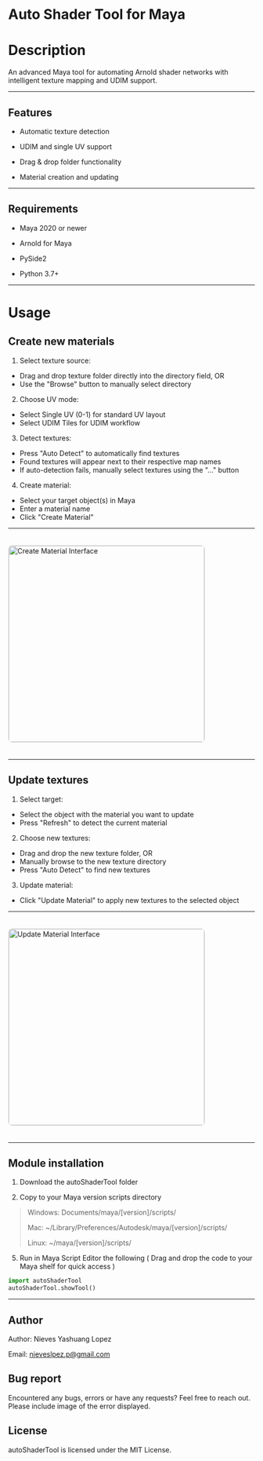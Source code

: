 # Auto Shader Tool for Maya

# Description

An advanced Maya tool for automating Arnold shader networks with intelligent texture mapping and UDIM support.

---

## Features

- Automatic texture detection
  
- UDIM and single UV support
  
- Drag & drop folder functionality
  
- Material creation and updating

---

## Requirements

- Maya 2020 or newer
  
- Arnold for Maya
  
- PySide2
  
- Python 3.7+
  
---

# Usage

## Create new materials

1. Select texture source:

- Drag and drop texture folder directly into the directory field, OR
- Use the "Browse" button to manually select directory


2. Choose UV mode:

- Select Single UV (0-1) for standard UV layout
- Select UDIM Tiles for UDIM workflow


3. Detect textures:

- Press "Auto Detect" to automatically find textures
- Found textures will appear next to their respective map names
- If auto-detection fails, manually select textures using the "..." button


4. Create material:

- Select your target object(s) in Maya
- Enter a material name
- Click "Create Material"
---
<img src="https://github.com/user-attachments/assets/f707b757-58f9-45c3-8641-517a21d2e972" width="400" alt="Create Material Interface" style="border: 1px solid #ddd; border-radius: 8px; margin: 20px 0;">

---

## Update textures

1. Select target:

- Select the object with the material you want to update
- Press "Refresh" to detect the current material


2. Choose new textures:

- Drag and drop the new texture folder, OR
- Manually browse to the new texture directory
- Press "Auto Detect" to find new textures


3. Update material:

- Click "Update Material" to apply new textures to the selected object
  
---

<img src="https://github.com/user-attachments/assets/e0e9e0db-a10c-48ee-83b2-4943197c166b" width="400" alt="Update Material Interface" style="border: 1px solid #ddd; border-radius: 8px; margin: 20px 0;">

---

## Module installation

1. Download the autoShaderTool folder
  
3. Copy to your Maya version scripts directory

> Windows: Documents/maya/[version]/scripts/
> 
> Mac: ~/Library/Preferences/Autodesk/maya/[version]/scripts/
> 
> Linux: ~/maya/[version]/scripts/

5. Run in Maya Script Editor the following ( Drag and drop the code to your Maya shelf for quick access )

```python
import autoShaderTool
autoShaderTool.showTool()
```
---

## Author

Author: Nieves Yashuang Lopez

Email: nieveslpez.p@gmail.com

## Bug report

Encountered any bugs, errors or have any requests? Feel free to reach out.
Please include image of the error displayed.

## License

autoShaderTool is licensed under the MIT License.
